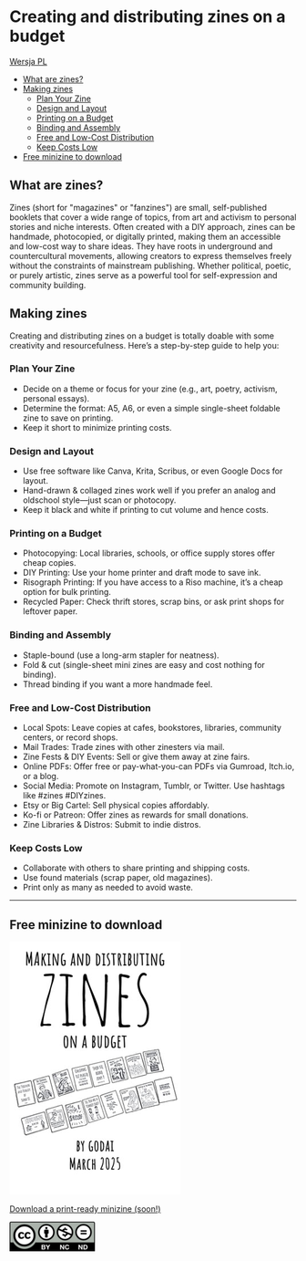 # Creating and distributing zines on a budget <!-- omit in toc -->

[Wersja PL](tworzenie_zinow.md)

- [What are zines?](#what-are-zines)
- [Making zines](#making-zines)
	- [Plan Your Zine](#plan-your-zine)
	- [Design and Layout](#design-and-layout)
	- [Printing on a Budget](#printing-on-a-budget)
	- [Binding and Assembly](#binding-and-assembly)
	- [Free and Low-Cost Distribution](#free-and-low-cost-distribution)
	- [Keep Costs Low](#keep-costs-low)
- [Free minizine to download](#free-minizine-to-download)


## What are zines?

Zines (short for "magazines" or "fanzines") are small, self-published booklets that cover a wide range of topics, from art and activism to personal stories and niche interests. Often created with a DIY approach, zines can be handmade, photocopied, or digitally printed, making them an accessible and low-cost way to share ideas. They have roots in underground and countercultural movements, allowing creators to express themselves freely without the constraints of mainstream publishing. Whether political, poetic, or purely artistic, zines serve as a powerful tool for self-expression and community building.

## Making zines

Creating and distributing zines on a budget is totally doable with some creativity and resourcefulness. Here’s a step-by-step guide to help you:

### Plan Your Zine

* Decide on a theme or focus for your zine (e.g., art, poetry, activism, personal essays).
* Determine the format: A5, A6, or even a simple single-sheet foldable zine to save on printing.
* Keep it short to minimize printing costs.

### Design and Layout

* Use free software like Canva, Krita, Scribus, or even Google Docs for layout.
* Hand-drawn & collaged zines work well if you prefer an analog and oldschool style—just scan or photocopy.
* Keep it black and white if printing to cut volume and hence costs.

### Printing on a Budget

* Photocopying: Local libraries, schools, or office supply stores offer cheap copies.
* DIY Printing: Use your home printer and draft mode to save ink.
* Risograph Printing: If you have access to a Riso machine, it’s a cheap option for bulk printing.
* Recycled Paper: Check thrift stores, scrap bins, or ask print shops for leftover paper.

### Binding and Assembly

* Staple-bound (use a long-arm stapler for neatness).
* Fold & cut (single-sheet mini zines are easy and cost nothing for binding).
* Thread binding if you want a more handmade feel.

### Free and Low-Cost Distribution

* Local Spots: Leave copies at cafes, bookstores, libraries, community centers, or record shops.
* Mail Trades: Trade zines with other zinesters via mail.
* Zine Fests & DIY Events: Sell or give them away at zine fairs.
* Online PDFs: Offer free or pay-what-you-can PDFs via Gumroad, Itch.io, or a blog.
* Social Media: Promote on Instagram, Tumblr, or Twitter. Use hashtags like #zines #DIYzines.
* Etsy or Big Cartel: Sell physical copies affordably.
* Ko-fi or Patreon: Offer zines as rewards for small donations.
* Zine Libraries & Distros: Submit to indie distros.

### Keep Costs Low

* Collaborate with others to share printing and shipping costs.
* Use found materials (scrap paper, old magazines).
* Print only as many as needed to avoid waste.

---

## Free minizine to download

![Minizine](assets/zines_on_a_budget.jpg "Zines on a budget - a minizine")

[Download a print-ready minizine (soon!)](#)

![CC BY-NC-ND](assets/by-nc-nd-150x52.png "Creative commons - Attribution - Non-commercial - No derivatives")